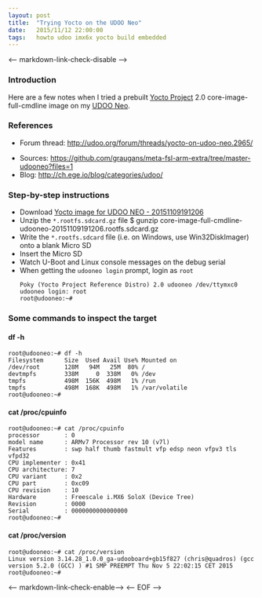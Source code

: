 ```yaml
---
layout: post
title:  "Trying Yocto on the UDOO Neo"
date:   2015/11/12 22:00:00
tags:   howto udoo imx6x yocto build embedded
---
```

<-- markdown-link-check-disable -->
### Introduction
Here are a few notes when I tried a prebuilt [Yocto Project](https://www.yoctoproject.org/) 2.0 core-image-full-cmdline image on my [UDOO Neo](http://www.udoo.org/udoo-neo/).
### References
* Forum thread: <http://udoo.org/forum/threads/yocto-on-udoo-neo.2965/>
- Sources: <https://github.com/graugans/meta-fsl-arm-extra/tree/master-udooneo?files=1>
- Blog: <http://ch.ege.io/blog/categories/udoo/>
### Step-by-step instructions
- Download [Yocto image for UDOO NEO - 20151109191206](https://www.dropbox.com/s/a1qng0ukoqynift/core-image-full-cmdline-udooneo-20151109191206.rootfs.sdcard.gz?dl=0)
- Unzip the `*.rootfs.sdcard.gz` file
      $ gunzip core-image-full-cmdline-udooneo-20151109191206.rootfs.sdcard.gz
- Write the `*.rootfs.sdcard` file (i.e. on Windows, use Win32DiskImager) onto a blank Micro SD
- Insert the Micro SD
- Watch U-Boot and Linux console messages on the debug serial
- When getting the `udooneo login` prompt, login as `root`
  ```
  Poky (Yocto Project Reference Distro) 2.0 udooneo /dev/ttymxc0
  udooneo login: root
  root@udooneo:~#
  ```
### Some commands to inspect the target
#### df -h
```
root@udooneo:~# df -h
Filesystem      Size  Used Avail Use% Mounted on
/dev/root       128M   94M   25M  80% /
devtmpfs        338M     0  338M   0% /dev
tmpfs           498M  156K  498M   1% /run
tmpfs           498M  168K  498M   1% /var/volatile
root@udooneo:~#
```
#### cat /proc/cpuinfo
```
root@udooneo:~# cat /proc/cpuinfo
processor       : 0
model name      : ARMv7 Processor rev 10 (v7l)
Features        : swp half thumb fastmult vfp edsp neon vfpv3 tls vfpd32
CPU implementer : 0x41
CPU architecture: 7
CPU variant     : 0x2
CPU part        : 0xc09
CPU revision    : 10
Hardware        : Freescale i.MX6 SoloX (Device Tree)
Revision        : 0000
Serial          : 0000000000000000
root@udooneo:~#
```
#### cat /proc/version
```
root@udooneo:~# cat /proc/version
Linux version 3.14.28_1.0.0_ga-udooboard+gb15f827 (chris@quadros) (gcc version 5.2.0 (GCC) ) #1 SMP PREEMPT Thu Nov 5 22:02:15 CET 2015
root@udooneo:~#
```
<-- markdown-link-check-enable-->
<-- EOF -->
